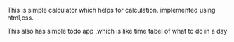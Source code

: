 This is simple calculator which helps for calculation. implemented using html,css.

This also has simple todo app ,which is like time tabel of what to do in a day
